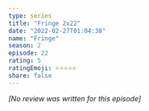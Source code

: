 ```yaml
---
type: series
title: "Fringe 2x22"
date: "2022-02-27T01:04:38"
name: "Fringe"
season: 2
episode: 22
rating: 5
ratingEmoji: ⭐️⭐️⭐️⭐️⭐️
share: false
---
```


_[No review was written for this episode]_
